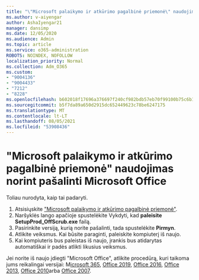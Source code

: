 ```yaml
---
title: "\"Microsoft palaikymo ir atkūrimo pagalbinė priemonė\" naudojimas norint pašalinti Microsoft Office"
ms.author: v-aiyengar
author: AshaIyengar21
manager: dansimp
ms.date: 12/05/2020
ms.audience: Admin
ms.topic: article
ms.service: o365-administration
ROBOTS: NOINDEX, NOFOLLOW
localization_priority: Normal
ms.collection: Adm_O365
ms.custom:
- "9004136"
- "9004433"
- "7212"
- "8228"
ms.openlocfilehash: b602018f17696a376697f240cf982bdb57eb70f99100b75c6b15867ee135bb5d
ms.sourcegitcommit: b5f7da89a650d2915dc652449623c78be6247175
ms.translationtype: MT
ms.contentlocale: lt-LT
ms.lasthandoff: 08/05/2021
ms.locfileid: "53908436"
---
```

# <a name="use-microsoft-support-and-recovery-assistant-to-uninstall-microsoft-office"></a>"Microsoft palaikymo ir atkūrimo pagalbinė priemonė" naudojimas norint pašalinti Microsoft Office

Toliau nurodyta, kaip tai padaryti.

1. Atsisiųskite ["Microsoft palaikymo ir atkūrimo pagalbinė priemonė"](https://go.microsoft.com/fwlink/?linkid=2139122).
1. Naršyklės lango apačioje spustelėkite Vykdyti, kad **paleisite** **SetupProd_OffScrub.exe** failą.
1. Pasirinkite versiją, kurią norite pašalinti, tada spustelėkite **Pirmyn**.
1. Atlikite veiksmus. Kai būsite paraginti, paleiskite kompiuterį iš naujo.
1. Kai kompiuteris bus paleistas iš naujo, įrankis bus atidarytas automatiškai ir padės atlikti likusius veiksmus.

Jei norite iš naujo įdiegti "Microsoft Office", atlikite procedūrą, kuri taikoma jums reikalingai versijai: M[icrosoft 365](https://go.microsoft.com/fwlink/?linkid=2138843), [Office 2019](https://go.microsoft.com/fwlink/?linkid=2138843), [Office 2016](https://go.microsoft.com/fwlink/?linkid=2138919), [Office 2013](https://go.microsoft.com/fwlink/?linkid=2138919), [Office 2010](https://go.microsoft.com/fwlink/?linkid=2139237)arba [Office 2007](https://go.microsoft.com/fwlink/?linkid=2138644).